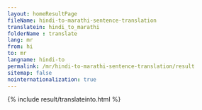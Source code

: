 ```yaml
---
layout: homeResultPage
fileName: hindi-to-marathi-sentence-translation
translatein: hindi_to_marathi
folderName : translate
lang: mr
from: hi
to: mr
langname: hindi-to
permalink: /mr/hindi-to-marathi-sentence-translation/result
sitemap: false
nointernationalization: true
---
```

{% include result/translateinto.html %}

<script src="/js/result/translation.js" data-foldername="{{page.folderName}}" data-lang="{{page.lang}}"></script>
